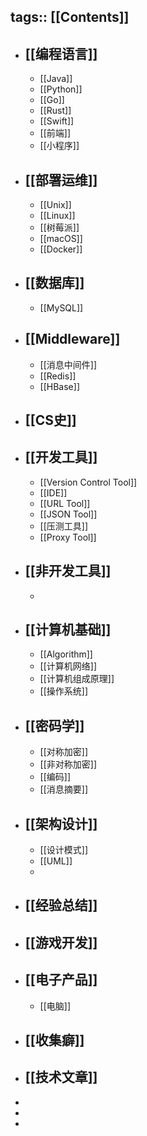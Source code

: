 tags:: [[Contents]]
---

- ## [[编程语言]]
	- [[Java]]
	- [[Python]]
	- [[Go]]
	- [[Rust]]
	- [[Swift]]
	- [[前端]]
	- [[小程序]]
- ## [[部署运维]]
	- [[Unix]]
	- [[Linux]]
	- [[树莓派]]
	- [[macOS]]
	- [[Docker]]
- ## [[数据库]]
	- [[MySQL]]
- ## [[Middleware]]
	- [[消息中间件]]
	- [[Redis]]
	- [[HBase]]
- ## [[CS史]]
- ## [[开发工具]]
	- [[Version Control Tool]]
	- [[IDE]]
	- [[URL Tool]]
	- [[JSON Tool]]
	- [[压测工具]]
	- [[Proxy Tool]]
- ## [[非开发工具]]
	-
- ## [[计算机基础]]
	- [[Algorithm]]
	- [[计算机网络]]
	- [[计算机组成原理]]
	- [[操作系统]]
- ## [[密码学]]
	- [[对称加密]]
	- [[非对称加密]]
	- [[编码]]
	- [[消息摘要]]
- ## [[架构设计]]
	- [[设计模式]]
	- [[UML]]
	-
- ## [[经验总结]]
- ## [[游戏开发]]
- ## [[电子产品]]
	- [[电脑]]
- ## [[收集癖]]
- ## [[技术文章]]
-
-
-